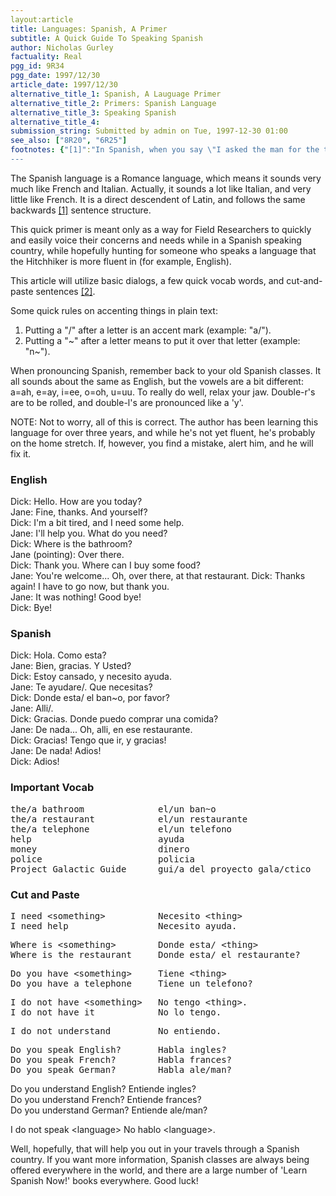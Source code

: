 ```yaml
---
layout:article
title: Languages: Spanish, A Primer
subtitle: A Quick Guide To Speaking Spanish
author: Nicholas Gurley
factuality: Real
pgg_id: 9R34
pgg_date: 1997/12/30
article_date: 1997/12/30
alternative_title_1: Spanish, A Lauguage Primer
alternative_title_2: Primers: Spanish Language
alternative_title_3: Speaking Spanish
alternative_title_4: 
submission_string: Submitted by admin on Tue, 1997-12-30 01:00
see_also: ["8R20", "6R25"]
footnotes: {"[1]":"In Spanish, when you say \"I asked the man for the telephone\", it is effectively set up like this: \"Him I asked the phone the man.\" Needless to say, it takes some getting used to.","[2]":"A cut and paste sentence is just that: it offers a quick way for tourists to put together strange, useless sentences that make native speakers laugh! Yet, if done the right way, hopefully, you can get your point across with the minimum of muss and fuss."}
---
```

<div>
<p>The Spanish language is a Romance language, which means it sounds very much like French and Italian. Actually, it sounds a lot like Italian, and very little like French. It is a direct descendent of Latin, and follows the same backwards <a href="#footnotes.1" class="footnote-link">[1]</a> sentence structure.</p>
<p>This quick primer is meant only as a way for Field Researchers to quickly and easily voice their concerns and needs while in a Spanish speaking country, while hopefully hunting for someone who speaks a language that the Hitchhiker is more fluent in (for example, English).</p>
<p>This article will utilize basic dialogs, a few quick vocab words, and cut-and-paste sentences <a href="#footnotes.2" class="footnote-link">[2]</a>.</p>
<p>Some quick rules on accenting things in plain text:</p>
<ol>
<li value="1">Putting a "/" after a letter is an accent mark (example: "a/").</li>
<li value="2">Putting a "~" after a letter means to put it over that letter (example: "n~").</li>
</ol>
<p>When pronouncing Spanish, remember back to your old Spanish classes. It all sounds about the same as English, but the vowels are a bit different: a=ah, e=ay, i=ee, o=oh, u=uu. To really do well, relax your jaw. Double-r's are to be rolled, and double-l's are pronounced like a 'y'.</p>
<p>NOTE: Not to worry, all of this is correct. The author has been learning this language for over three years, and while he's not yet fluent, he's probably on the home stretch. If, however, you find a mistake, alert him, and he will fix it.</p>
<h3>English</h3>
<p>Dick: Hello. How are you today?<br>
Jane: Fine, thanks. And yourself?<br>
Dick: I'm a bit tired, and I need some help.<br>
Jane: I'll help you. What do you need?<br>
Dick: Where is the bathroom?<br>
Jane (pointing): Over there.<br>
Dick: Thank you. Where can I buy some food?<br>
Jane: You're welcome... Oh, over there, at that restaurant. Dick: Thanks again! I have to go now, but thank you.<br>
Jane: It was nothing! Good bye!<br>
Dick: Bye!</p>
<h3>Spanish</h3>
<p>Dick: Hola. Como esta?<br>
Jane: Bien, gracias. Y Usted?<br>
Dick: Estoy cansado, y necesito ayuda.<br>
Jane: Te ayudare/. Que necesitas?<br>
Dick: Donde esta/ el ban~o, por favor?<br>
Jane: Alli/.<br>
Dick: Gracias. Donde puedo comprar una comida?<br>
Jane: De nada... Oh, alli, en ese restaurante.<br>
Dick: Gracias! Tengo que ir, y gracias!<br>
Jane: De nada! Adios!<br>
Dick: Adios!</p>
<h3>Important Vocab</h3>
<pre>
the/a bathroom              el/un ban~o
the/a restaurant            el/un restaurante
the/a telephone             el/un telefono
help                        ayuda
money                       dinero
police                      policia
Project Galactic Guide      gui/a del proyecto gala/ctico
</pre>
<h3>Cut and Paste</h3>
<pre>
I need &lt;something&gt;          Necesito &lt;thing&gt;
I need help                 Necesito ayuda.
</pre>
<pre>
Where is &lt;something&gt;        Donde esta/ &lt;thing&gt;
Where is the restaurant     Donde esta/ el restaurante?
</pre>
<pre>
Do you have &lt;something&gt;     Tiene &lt;thing&gt;
Do you have a telephone     Tiene un telefono?
</pre>
<pre>
I do not have &lt;something&gt;   No tengo &lt;thing&gt;.
I do not have it            No lo tengo.
</pre>
<pre>
I do not understand         No entiendo.
</pre>
<pre>
Do you speak English?       Habla ingles?
Do you speak French?        Habla frances?
Do you speak German?        Habla ale/man?
</pre>
<p>Do you understand English? Entiende ingles?<br>
Do you understand French? Entiende frances?<br>
Do you understand German? Entiende ale/man?</p>
<p>I do not speak &lt;language&gt; No hablo &lt;language&gt;.</p>
<p>Well, hopefully, that will help you out in your travels through a Spanish country. If you want more information, Spanish classes are always being offered everywhere in the world, and there are a large number of 'Learn Spanish Now!' books everywhere. Good luck!</p>
</div>
